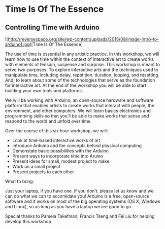 # Time Is Of The Essence
## Controlling Time with Arduino

!(http://reversespace.org/site/wp-content/uploads/2015/08/image-Intro-to-arduino1.jpg)[Time Is Of The Essence]

The use of time is essential in any artistic practice. In this workshop, we will learn how to use time within the context of interactive art to create works with elements of tension, suspense and surprise. This workshop is meant to serve two-purposes: To explore interactive arts and the techniques used to manipulate time, including delay, repetition, duration, looping, and resetting. And, to learn about some of the technologies that serve as the foundation for interactive art. At the end of the workshop you will be able to start building your own tools and platforms.

We will be working with Arduino, an open-source hardware and software platform that enables artists to create works that interact with people, the environment, and other computers. We will learn basics electronics and programming skills so that you’ll be able to make works that sense and respond to the world and unfold over time.

Over the course of this six hour workshop, we will:

- Look at time-based interactive works of art
- Introduce Arduino and the concepts behind physical computing
- Demonstate basic possibilities with the Arduino
- Present ways to incorporate time into Aruino
- Present ideas for small, modest project to make
- Work on a small project
- Present projects to each other

What to bring:

Just your laptop, if you have one. If you don't, please let us know and we can do what we can to accomidate you! Arduino is a free, open-source software and it works on most of the big operating systems (OS X, Windows and Linux), so as long as you have a laptop we are good to go. 

Special thanks to Pamela Takefman, Francis Tseng and Fei Liu for helping develop this workshop.

